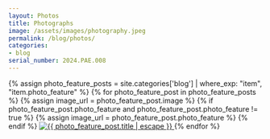 ```yaml
---
layout: Photos
title: Photographs
image: /assets/images/photography.jpeg
permalink: /blog/photos/
categories:
- blog
serial_number: 2024.PAE.008
---
```


{% assign photo_feature_posts = site.categories['blog'] | where_exp: "item", "item.photo_feature" %}
{% for photo_feature_post in photo_feature_posts %}
{% assign image_url = photo_feature_post.image %}
{% if photo_feature_post.photo_feature and photo_feature_post.photo_feature != true %}
{% assign image_url = photo_feature_post.photo_feature %}
{% endif %}
<a href="{{ photo_feature_post.url }}" title="{{ photo_feature_post.title | escape}}">
<img src="{{ image_url }}" alt="{{ photo_feature_post.title | escape }}" class="no-lightbox"/>
</a>
{% endfor %}
